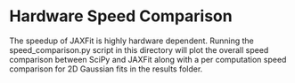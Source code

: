 # Hardware Speed Comparison

The speedup of JAXFit is highly hardware dependent. Running the speed_comparison.py script 
in this directory will plot the overall speed comparison between SciPy and JAXFit
along with a per computation speed comparison for 2D Gaussian fits in the results folder.
